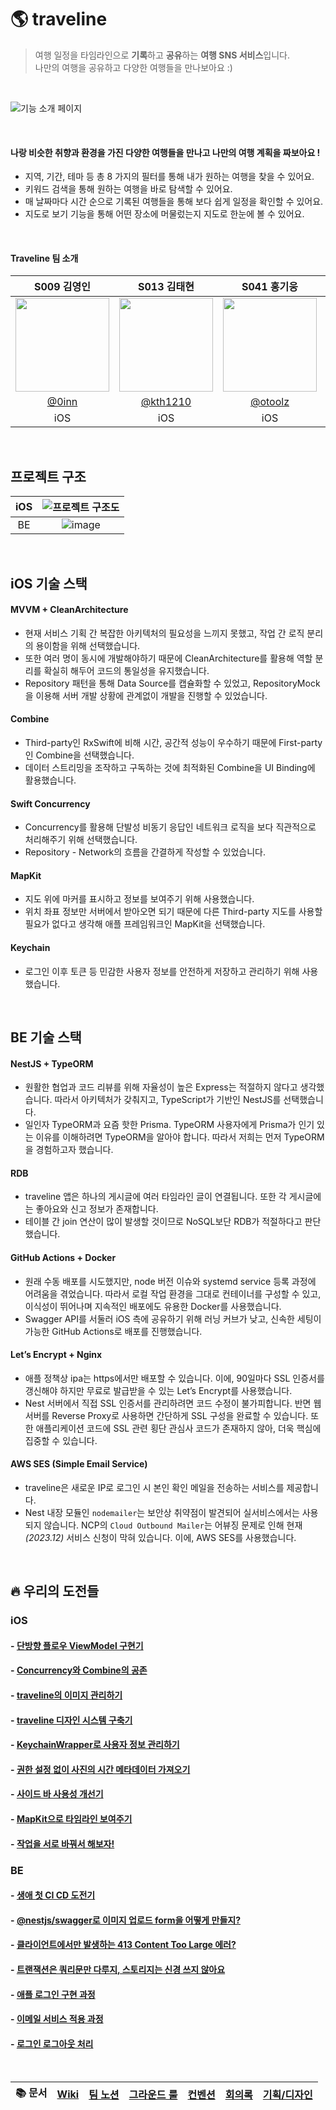 # 🌎 traveline
> 여행 일정을 타임라인으로 **기록**하고 **공유**하는 **여행 SNS 서비스**입니다.  
나만의 여행을 공유하고 다양한 여행들을 만나보아요 :)

<br>

![기능 소개 페이지](https://github.com/boostcampwm2023/iOS07-traveline/assets/51712973/f39271ee-26a8-41d2-b18d-32d44f79fd43)

</br>

#### 나랑 비슷한 취향과 환경을 가진 다양한 여행들을 만나고 나만의 여행 계획을 짜보아요 !
- 지역, 기간, 테마 등 총 8 가지의 필터를 통해 내가 원하는 여행을 찾을 수 있어요.
- 키워드 검색을 통해 원하는 여행을 바로 탐색할 수 있어요.
- 매 날짜마다 시간 순으로 기록된 여행들을 통해 보다 쉽게 일정을 확인할 수 있어요.
- 지도로 보기 기능을 통해 어떤 장소에 머물렀는지 지도로 한눈에 볼 수 있어요.

<br>

#### Traveline 팀 소개
|S009 김영인|S013 김태현|S041 홍기웅|J048 박경미|J170 황정민|
|:-:|:-:|:-:|:-:|:-:|
|<img src="https://avatars.githubusercontent.com/u/74968390?v=4" width=150>|<img src="https://user-images.githubusercontent.com/51712973/280571628-e1126b86-4941-49fc-852b-9ce16f3e0c4e.jpg" width=150>|<img src="https://avatars.githubusercontent.com/u/91725382?s=400&u=29b8023a56a09685aaab53d4eb0dd556254cd902&v=4" width=150>|<img src="https://github.com/boostcampwm2023/iOS07-Trapture/assets/74968390/76bfffde-8ebc-445d-8f3a-7c21288ae386" width=150>|<img src="https://github.com/boostcampwm2023/iOS07-Trapture/assets/74968390/3f5281e2-d233-49d2-b836-be2a56f93096" width=150>|
|[@0inn](https://github.com/0inn)|[@kth1210](https://github.com/kth1210)|[@otoolz](https://github.com/otoolz)|[@kmi0817](https://github.com/kmi0817)|[@yaongmeow](https://github.com/yaongmeow)|
|iOS|iOS|iOS|BE|BE|

<br>

## 프로젝트 구조
|iOS|![프로젝트 구조도](https://github.com/boostcampwm2023/iOS07-traveline/assets/74968390/d4477585-eac2-481c-baf7-80d394eacaae)|
|:-:|:-:|
|BE|![image](https://github.com/boostcampwm2023/iOS07-traveline/assets/62174395/79d2c0a6-4e8c-4547-acd6-a2b4ea95ce68)|

<br>

## iOS 기술 스택

#### MVVM + CleanArchitecture
- 현재 서비스 기획 간 복잡한 아키텍처의 필요성을 느끼지 못했고, 작업 간 로직 분리의 용이함을 위해 선택했습니다.
- 또한 여러 명이 동시에 개발해야하기 때문에 CleanArchitecture를 활용해 역할 분리를 확실히 해두어 코드의 통일성을 유지했습니다.
- Repository 패턴을 통해 Data Source를 캡슐화할 수 있었고, RepositoryMock을 이용해 서버 개발 상황에 관계없이 개발을 진행할 수 있었습니다.
#### Combine
- Third-party인 RxSwift에 비해 시간, 공간적 성능이 우수하기 때문에 First-party인 Combine을 선택했습니다.
- 데이터 스트리밍을 조작하고 구독하는 것에 최적화된 Combine을 UI Binding에 활용했습니다.
#### Swift Concurrency
- Concurrency를 활용해 단발성 비동기 응답인 네트워크 로직을 보다 직관적으로 처리해주기 위해 선택했습니다.
- Repository - Network의 흐름을 간결하게 작성할 수 있었습니다.
#### MapKit
- 지도 위에 마커를 표시하고 정보를 보여주기 위해 사용했습니다.
- 위치 좌표 정보만 서버에서 받아오면 되기 때문에 다른 Third-party 지도를 사용할 필요가 없다고 생각해 애플 프레임워크인 MapKit을 선택했습니다.
#### Keychain
- 로그인 이후 토큰 등 민감한 사용자 정보를 안전하게 저장하고 관리하기 위해 사용했습니다.

<br>

## BE 기술 스택

#### NestJS + TypeORM

- 원활한 협업과 코드 리뷰를 위해 자율성이 높은 Express는 적절하지 않다고 생각했습니다. 따라서 아키텍처가 갖춰지고, TypeScript가 기반인 NestJS를 선택했습니다.
- 일인자 TypeORM과 요즘 핫한 Prisma. TypeORM 사용자에게 Prisma가 인기 있는 이유를 이해하려면 TypeORM을 알아야 합니다. 따라서 저희는 먼저 TypeORM을 경험하고자 했습니다.

#### RDB

- traveline 앱은 하나의 게시글에 여러 타임라인 글이 연결됩니다. 또한 각 게시글에는 좋아요와 신고 정보가 존재합니다.
- 테이블 간 join 연산이 많이 발생할 것이므로 NoSQL보단 RDB가 적절하다고 판단했습니다.

#### GitHub Actions + Docker

- 원래 수동 배포를 시도했지만, node 버전 이슈와 systemd service 등록 과정에 어려움을 겪었습니다. 따라서 로컬 작업 환경을 그대로 컨테이너를 구성할 수 있고, 이식성이 뛰어나며 지속적인 배포에도 유용한 Docker를 사용했습니다.
- Swagger API를 서둘러 iOS 측에 공유하기 위해 러닝 커브가 낮고, 신속한 세팅이 가능한 GitHub Actions로 배포를 진행했습니다.

#### Let’s Encrypt + Nginx

- 애플 정책상 ipa는 https에서만 배포할 수 있습니다. 이에, 90일마다 SSL 인증서를 갱신해야 하지만 무료로 발급받을 수 있는 Let’s Encrypt를 사용했습니다.
- Nest 서버에서 직접 SSL 인증서를 관리하려면 코드 수정이 불가피합니다. 반면 웹 서버를 Reverse Proxy로 사용하면 간단하게 SSL 구성을 완료할 수 있습니다. 또한 애플리케이션 코드에 SSL 관련 횡단 관심사 코드가 존재하지 않아, 더욱 핵심에 집중할 수 있습니다.

#### AWS SES (Simple Email Service)

- traveline은 새로운 IP로 로그인 시 본인 확인 메일을 전송하는 서비스를 제공합니다.
- Nest 내장 모듈인 `nodemailer`는 보안상 취약점이 발견되어 실서비스에서는 사용되지 않습니다. NCP의 `Cloud Outbound Mailer`는 어뷰징 문제로 인해 현재 *(2023.12)* 서비스 신청이 막혀 있습니다. 이에, AWS SES를 사용했습니다.

<br>

## 🔥 우리의 도전들
### iOS
#### - [단방향 플로우 ViewModel 구현기](https://github.com/boostcampwm2023/iOS07-traveline/wiki/%5BiOS%5D-%EB%8B%A8%EB%B0%A9%ED%96%A5-%ED%94%8C%EB%A1%9C%EC%9A%B0-ViewModel-%EA%B5%AC%ED%98%84%EA%B8%B0)
#### - [Concurrency와 Combine의 공존](https://github.com/boostcampwm2023/iOS07-traveline/wiki/%5BiOS%5D-Concurrency%EC%99%80-Combine%EC%9D%98-%EA%B3%B5%EC%A1%B4)
#### - [traveline의 이미지 관리하기](https://github.com/boostcampwm2023/iOS07-traveline/wiki/%5BiOS%5D-traveline%EC%9D%98-%EC%9D%B4%EB%AF%B8%EC%A7%80-%EA%B4%80%EB%A6%AC%ED%95%98%EA%B8%B0)
#### - [traveline 디자인 시스템 구축기](https://github.com/boostcampwm2023/iOS07-traveline/wiki/%5BiOS%5D-traveline-%EB%94%94%EC%9E%90%EC%9D%B8-%EC%8B%9C%EC%8A%A4%ED%85%9C-%EA%B5%AC%EC%B6%95%EA%B8%B0)
#### - [KeychainWrapper로 사용자 정보 관리하기](https://github.com/boostcampwm2023/iOS07-traveline/wiki/%5BiOS%5D-KeychainWrapper%EB%A1%9C-%EC%82%AC%EC%9A%A9%EC%9E%90-%EC%A0%95%EB%B3%B4-%EA%B4%80%EB%A6%AC%ED%95%98%EA%B8%B0)
#### - [권한 설정 없이 사진의 시간 메타데이터 가져오기](https://github.com/boostcampwm2023/iOS07-traveline/wiki/%5BiOS%5D-%EA%B6%8C%ED%95%9C-%EC%84%A4%EC%A0%95-%EC%97%86%EC%9D%B4-%EC%82%AC%EC%A7%84%EC%9D%98-%EC%8B%9C%EA%B0%84-%EB%A9%94%ED%83%80%EB%8D%B0%EC%9D%B4%ED%84%B0-%EA%B0%80%EC%A0%B8%EC%98%A4%EA%B8%B0)
#### - [사이드 바 사용성 개선기](https://github.com/boostcampwm2023/iOS07-traveline/wiki/%5BiOS%5D-%EC%82%AC%EC%9D%B4%EB%93%9C-%EB%B0%94%EC%9D%98-%EC%82%AC%EC%9A%A9%EC%84%B1-%EA%B0%9C%EC%84%A0%EA%B8%B0)
#### - [MapKit으로 타임라인 보여주기](https://github.com/boostcampwm2023/iOS07-traveline/wiki/%5BiOS%5D-MapKit%EC%9C%BC%EB%A1%9C-%ED%83%80%EC%9E%84%EB%9D%BC%EC%9D%B8-%EB%B3%B4%EC%97%AC%EC%A3%BC%EA%B8%B0)
#### - [작업을 서로 바꿔서 해보자!](https://github.com/boostcampwm2023/iOS07-traveline/wiki/%5BiOS%5D-%EC%9E%91%EC%97%85%EC%9D%84-%EC%84%9C%EB%A1%9C-%EB%B0%94%EA%BF%94%EC%84%9C-%ED%95%B4%EB%B3%B4%EC%9E%90!)

### BE
#### - [생애 첫 CI CD 도전기](https://github.com/boostcampwm2023/iOS07-traveline/wiki/%5BBE%5D-%EC%83%9D%EC%95%A0-%EC%B2%AB-CI-CD-%EB%8F%84%EC%A0%84%EA%B8%B0)
#### - [@nestjs/swagger로 이미지 업로드 form을 어떻게 만들지?](https://github.com/boostcampwm2023/iOS07-traveline/wiki/%5BBE%5D-@nestjs-swagger%EB%A1%9C-%EC%9D%B4%EB%AF%B8%EC%A7%80-%EC%97%85%EB%A1%9C%EB%93%9C-form%EC%9D%84-%EC%96%B4%EB%96%BB%EA%B2%8C-%EB%A7%8C%EB%93%A4%EC%A7%80%3F)
#### - [클라이언트에서만 발생하는 413 Content Too Large 에러?](https://github.com/boostcampwm2023/iOS07-traveline/wiki/%5BBE%5D-%ED%81%B4%EB%9D%BC%EC%9D%B4%EC%96%B8%ED%8A%B8%EC%97%90%EC%84%9C%EB%A7%8C-%EB%B0%9C%EC%83%9D%ED%95%98%EB%8A%94-413-Content-Too-Large-%EC%97%90%EB%9F%AC%3F)
#### - [트랜잭션은 쿼리문만 다루지, 스토리지는 신경 쓰지 않아요](https://github.com/boostcampwm2023/iOS07-traveline/wiki/%5BBE%5D-%ED%8A%B8%EB%9E%9C%EC%9E%AD%EC%85%98%EC%9D%80-%EC%BF%BC%EB%A6%AC%EB%AC%B8%EB%A7%8C-%EB%8B%A4%EB%A3%A8%EC%A7%80,-%EC%8A%A4%ED%86%A0%EB%A6%AC%EC%A7%80%EB%8A%94-%EC%8B%A0%EA%B2%BD-%EC%93%B0%EC%A7%80-%EC%95%8A%EC%95%84%EC%9A%94)
#### - [애플 로그인 구현 과정](https://github.com/boostcampwm2023/iOS07-traveline/wiki/%5BBE%5D-애플-로그인-구현-과정)
#### - [이메일 서비스 적용 과정](https://github.com/boostcampwm2023/iOS07-traveline/wiki/%5BBE%5D-이메일-서비스-적용-과정)
#### - [로그인 로그아웃 처리](https://github.com/boostcampwm2023/iOS07-traveline/wiki/%5BBE%5D-로그인-로그아웃-처리)

<br>

|📚 문서|[Wiki](https://github.com/boostcampwm2023/iOS07-traveline/wiki)|[팀 노션](https://spiky-rat-16e.notion.site/6b9791faac7e4b9d9a31d225ce8cd157?pvs=4)|[그라운드 룰](https://github.com/boostcampwm2023/iOS07-traveline/wiki/%ED%8C%80-%EA%B7%B8%EB%9D%BC%EC%9A%B4%EB%93%9C-%EB%A3%B0)|[컨벤션](https://github.com/boostcampwm2023/iOS07-traveline/wiki/GitHub-%EC%BB%A8%EB%B2%A4%EC%85%98)|[회의록](https://www.notion.so/bd676cad762c4cffa7b081c65939b0c5?v=76fe42efa9f1497b98764bf47ff47598&pvs=4)|[기획/디자인](https://www.figma.com/file/RrmfjBTxuLMAYRiXrbKQSW/traveline?type=design&node-id=2%3A2&mode=design&t=AD0PpylqwYoldl8g-1)|
|:-:|:-:|:-:|:-:|:-:|:-:|:--:|
